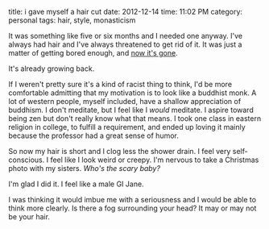 title: i gave myself a hair cut
date: 2012-12-14
time: 11:02 PM
category: personal
tags: hair, style, monasticism

It was something like five or six months and I needed one anyway. I've always had hair and I've always threatened to get rid of it. It was just a matter of getting bored enough, and [now it's gone](http://instagram.com/p/TKqIEjocvv/).

It's already growing back.

If I weren't pretty sure it's a kind of racist thing to think, I'd be more comfortable admitting that my motivation is to look like a buddhist monk. A lot of western people, myself included, have a shallow appreciation of buddhism. I don't meditate, but I feel like I *would* meditate. I aspire toward being zen but don't really know what that means. I took one class in eastern religion in college, to fulfill a requirement, and ended up loving it mainly because the professor had a great sense of humor.

So now my hair is short and I clog less the shower drain. I feel very self-conscious. I feel like I look weird or creepy. I'm nervous to take a Christmas photo with my sisters. *Who's the scary baby?*

I'm glad I did it. I feel like a male GI Jane.

I was thinking it would imbue me with a seriousness and I would be able to think more clearly. Is there a fog surrounding your head? It may or may not be your hair.
